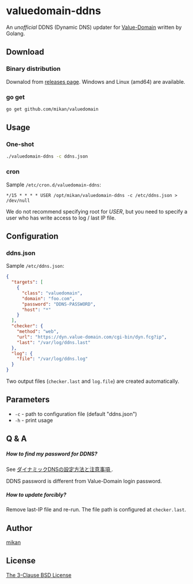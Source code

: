 valuedomain-ddns
================

An _unofficial_ DDNS (Dynamic DNS) updater for [Value-Domain](https://www.value-domain.com/) written by Golang.

Download
--------

### Binary distribution

Downalod from [releases page](https://github.com/mikan/valuedomain-ddns/releases). Windows and Linux (amd64) are available.

### go get

```bash
go get github.com/mikan/valuedomain
```

Usage
-----

### One-shot

```bash
./valuedomain-ddns -c ddns.json
```

### cron

Sample `/etc/cron.d/valuedomain-ddns`:

```cron
*/15 * * * * USER /opt/mikan/valuedomain-ddns -c /etc/ddns.json > /dev/null
```

We do not recommend specifying root for _USER_, but you need to specify a user who has write access to log / last IP file.

Configuration
-------------

### ddns.json

Sample `/etc/ddns.json`:

```json
{
  "targets": [
    {
      "class": "valuedomain",
      "domain": "foo.com",
      "password": "DDNS-PASSWORD",
      "host": "*"
    }
  ],
  "checker": {
    "method": "web",
    "url": "https://dyn.value-domain.com/cgi-bin/dyn.fcg?ip",
    "last": "/var/log/ddns.last"
  },
  "log": {
    "file": "/var/log/ddns.log"
  }
}
```

Two output files (`checker.last` and `log.file`) are created automatically.

Parameters
----------

* `-c` - path to configuration file (default "ddns.json")
* `-h` - print usage

Q & A
-----

##### How to find my password for DDNS?

See [ダイナミックDNSの設定方法と注意事項
](https://www.value-domain.com/ddns.php?action=howto).

DDNS password is different from Value-Domain login password.

##### How to update forcibly?

Remove last-IP file and re-run. The file path is configured at `checker.last`.

Author
-----

[mikan](https://github.com/mikan)

License
-------

[The 3-Clause BSD License](LICENSE)
